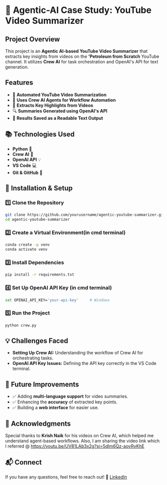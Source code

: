 # 🎥 Agentic-AI Case Study: YouTube Video Summarizer

## Project Overview
This project is an **Agentic AI-based YouTube Video Summarizer** that extracts key insights from videos on the **'Petroleum from Scratch** YouTube channel. It utilizes **Crew AI** for task orchestration and OpenAI's API for text generation.

## Features
- 📌 **Automated YouTube Video Summarization**
- 🤖 **Uses Crew AI Agents for Workflow Automation**
- 📜 **Extracts Key Highlights from Videos**
- 🔍 **Summaries Generated using OpenAI's API**
- 📂 **Results Saved as a Readable Text Output**

## 📚 Technologies Used
- **Python** 🐍
- **Crew AI** 🤖
- **OpenAI API** 💡
- **VS Code** 💻
- **Git & GitHub** 🔄

## 🔧 Installation & Setup

### 1️⃣ Clone the Repository
```sh
git clone https://github.com/yourusername/agentic-youtube-summarizer.git
cd agentic-youtube-summarizer
```

### 2️⃣ Create a Virtual Environment(in cmd terminal)
```sh
conda create -p venv
conda activate venv
```

### 3️⃣ Install Dependencies
```sh
pip install -r requirements.txt
```

### 4️⃣ Set Up OpenAI API Key (in cmd terminal)
```sh
set OPENAI_API_KEY='your-api-key'     # Windows
```

### 5️⃣ Run the Project
```sh
python crew.py
```

## 💡 Challenges Faced
- **Setting Up Crew AI:** Understanding the workflow of Crew AI for orchestrating tasks.
- **OpenAI API Key Issues:** Defining the API key correctly in the VS Code terminal.


## 📌 Future Improvements
- ✅ Adding **multi-language support** for video summaries.
- ✅ Enhancing the **accuracy** of extracted key points.
- ✅ Building a **web interface** for easier use.

## 📜 Acknowledgments
Special thanks to **Krish Naik** for his videos on Crew AI, which helped me understand agent-based workflows. Also, I am sharing the video link which I referred @ https://youtu.be/UV81LAb3x2g?si=5dIm6Qz-aovRvKhE

## 📬 Connect
If you have any questions, feel free to reach out!
🔗 [LinkedIn](https://www.linkedin.com/in/shivani-iiitb/)
